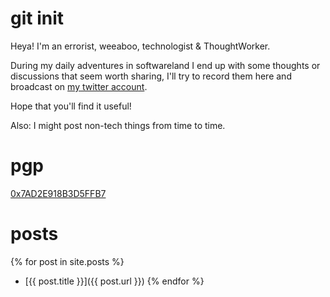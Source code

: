 # git init

Heya! I'm an errorist, weeaboo, technologist & ThoughtWorker.

During my daily adventures in softwareland I end up with some thoughts or discussions that seem worth sharing, I'll try to record them here and broadcast on [my twitter account](https://twitter.com/Caligin35).

Hope that you'll find it useful!

Also: I might post non-tech things from time to time.

# pgp

[0x7AD2E918B3D5FFB7](https://pgp.mit.edu/pks/lookup?op=get&search=0x7AD2E918B3D5FFB7)

# posts

{% for post in site.posts %}
- [{{ post.title }}]({{ post.url }})
{% endfor %}
